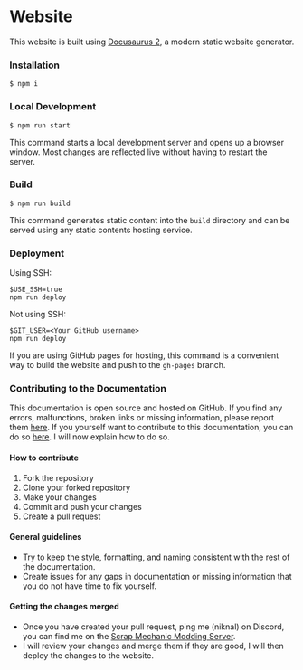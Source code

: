 # Website

This website is built using [Docusaurus 2](https://docusaurus.io/), a modern static website generator.

### Installation

```
$ npm i
```

### Local Development

```
$ npm run start
```

This command starts a local development server and opens up a browser window. Most changes are reflected live without having to restart the server.

### Build

```
$ npm run build
```

This command generates static content into the `build` directory and can be served using any static contents hosting service.

### Deployment

Using SSH:

```
$USE_SSH=true
npm run deploy
```

Not using SSH:

```
$GIT_USER=<Your GitHub username>
npm run deploy
```

If you are using GitHub pages for hosting, this command is a convenient way to build the website and push to the `gh-pages` branch.

### Contributing to the Documentation

This documentation is open source and hosted on GitHub. If you find any errors, malfunctions, broken links or missing information, please report them [here](https://github.com/niknal357/sm-docs/issues). If you yourself want to contribute to this documentation, you can do so [here](https://github.com/niknal357/sm-docs). I will now explain how to do so.

#### How to contribute

1. Fork the repository
2. Clone your forked repository
3. Make your changes
4. Commit and push your changes
5. Create a pull request

#### General guidelines

- Try to keep the style, formatting, and naming consistent with the rest of the documentation.
- Create issues for any gaps in documentation or missing information that you do not have time to fix yourself.

#### Getting the changes merged

- Once you have created your pull request, ping me (niknal) on Discord, you can find me on the [Scrap Mechanic Modding Server](https://discord.gg/SVEFyus).
- I will review your changes and merge them if they are good, I will then deploy the changes to the website.
